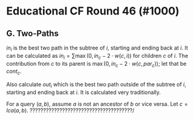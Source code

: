 # Educational CF Round 46 (#1000)

## G. Two-Paths
$in_i$ is the best two path in the subtree of $i$, starting and ending back at $i$. It can be calculated as $in_i=\sum{\max(0,in_c-2\cdot{w(c,i)})}$ for children $c$ of $i$. The contribution from $c$ to its parent is $\max(0,in_c-2\cdot{w(c,par_c)})$; let that be $cont_c$.

Also calculate $out_i$ which is the best two path outside of the subtree of $i$, starting and ending back at $i$. It is calculated very traditionally.

For a query $(a,b)$, assume $a$ is not an ancestor of $b$ or vice versa. Let $c=lca(a,b)$. ??????????????????????????????????????/